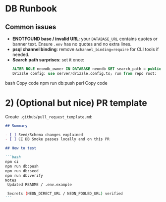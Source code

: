 # DB Runbook

## Common issues

- **ENOTFOUND base / invalid URL**: your `DATABASE_URL` contains quotes or banner text. Ensure `.env` has no quotes and no extra lines.
- **psql channel binding**: remove `&channel_binding=require` for CLI tools if needed.
- **Search path surprises**: set it once:
  ```sql
  ALTER ROLE neondb_owner IN DATABASE neondb SET search_path = public;
  Drizzle config: use server/drizzle.config.ts; run from repo root:
  ```

bash
Copy code
npm run db:push
perl
Copy code

# 2) (Optional but nice) PR template

Create `.github/pull_request_template.md`:

````md
## Summary

- [ ] Seed/Schema changes explained
- [ ] CI DB Smoke passes locally and on this PR

## How to test

```bash
npm ci
npm run db:push
npm run db:seed
npm run db:verify
Notes
 Updated README / .env.example

 Secrets (NEON_DIRECT_URL / NEON_POOLED_URL) verified
```
````
